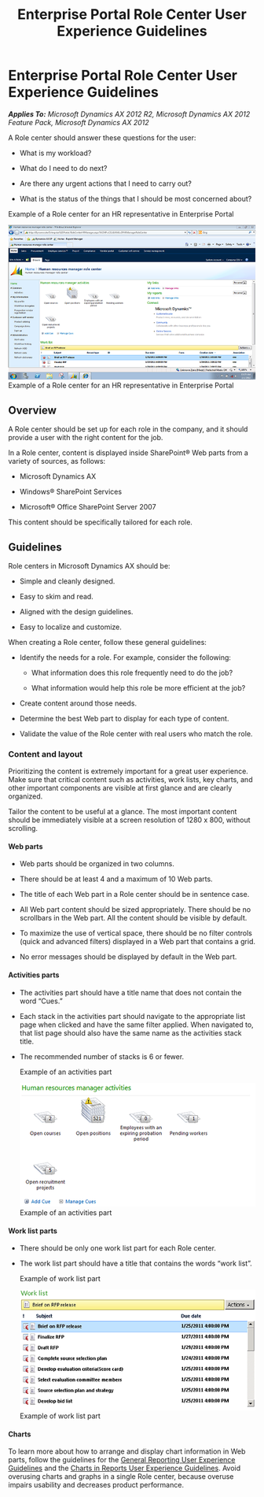﻿---
title: Enterprise Portal Role Center User Experience Guidelines
TOCTitle: Enterprise Portal Role Center
ms:assetid: b0e47770-be15-425d-8d70-c6f6cab56baf
ms:mtpsurl: https://msdn.microsoft.com/en-us/library/Gg886604(v=AX.60)
ms:contentKeyID: 35267968
ms.date: 11/07/2012
mtps_version: v=AX.60
---

# Enterprise Portal Role Center User Experience Guidelines 


_**Applies To:** Microsoft Dynamics AX 2012 R2, Microsoft Dynamics AX 2012 Feature Pack, Microsoft Dynamics AX 2012_

A Role center should answer these questions for the user:

  - What is my workload?

  - What do I need to do next?

  - Are there any urgent actions that I need to carry out?

  - What is the status of the things that I should be most concerned about?

Example of a Role center for an HR representative in Enterprise Portal

  
![Role center in Enterprise Portal](images/Gg886604.RoleCenter_ep_01(AX.60).png "Role center in Enterprise Portal")Example of a Role center for an HR representative in Enterprise Portal

## Overview

A Role center should be set up for each role in the company, and it should provide a user with the right content for the job.

In a Role center, content is displayed inside SharePoint® Web parts from a variety of sources, as follows:

  - Microsoft Dynamics AX

  - Windows® SharePoint Services

  - Microsoft® Office SharePoint Server 2007

This content should be specifically tailored for each role.

## Guidelines

Role centers in Microsoft Dynamics AX should be:

  - Simple and cleanly designed.

  - Easy to skim and read.

  - Aligned with the design guidelines.

  - Easy to localize and customize.

When creating a Role center, follow these general guidelines:

  - Identify the needs for a role. For example, consider the following:
    
      - What information does this role frequently need to do the job?
    
      - What information would help this role be more efficient at the job?

  - Create content around those needs.

  - Determine the best Web part to display for each type of content.

  - Validate the value of the Role center with real users who match the role.

### Content and layout

Prioritizing the content is extremely important for a great user experience. Make sure that critical content such as activities, work lists, key charts, and other important components are visible at first glance and are clearly organized.

Tailor the content to be useful at a glance. The most important content should be immediately visible at a screen resolution of 1280 x 800, without scrolling.

#### Web parts

  - Web parts should be organized in two columns.

  - There should be at least 4 and a maximum of 10 Web parts.

  - The title of each Web part in a Role center should be in sentence case.

  - All Web part content should be sized appropriately. There should be no scrollbars in the Web part. All the content should be visible by default.

  - To maximize the use of vertical space, there should be no filter controls (quick and advanced filters) displayed in a Web part that contains a grid.

  - No error messages should be displayed by default in the Web part.

#### Activities parts

  - The activities part should have a title name that does not contain the word “Cues.”

  - Each stack in the activities part should navigate to the appropriate list page when clicked and have the same filter applied. When navigated to, that list page should also have the same name as the activities stack title.

  - The recommended number of stacks is 6 or fewer.
    
    Example of an activities part
    
      
    ![An activities part](images/Gg886604.RoleCenter_activities_02(AX.60).png "An activities part")Example of an activities part

#### Work list parts

  - There should be only one work list part for each Role center.

  - The work list part should have a title that contains the words “work list”.
    
    Example of work list part
    
      
    ![A work list part](images/Gg886604.RoleCenter_worklist_03(AX.60).png "A work list part")Example of work list part

#### Charts

To learn more about how to arrange and display chart information in Web parts, follow the guidelines for the [General Reporting User Experience Guidelines](general-reporting-user-experience-guidelines.md) and the [Charts in Reports User Experience Guidelines](charts-in-reports-user-experience-guidelines.md). Avoid overusing charts and graphs in a single Role center, because overuse impairs usability and decreases product performance.

